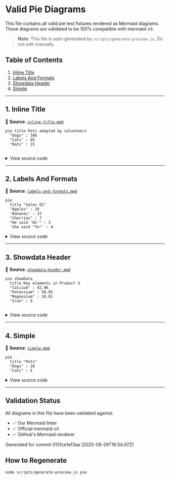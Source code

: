 # Valid Pie Diagrams

This file contains all valid pie test fixtures rendered as Mermaid diagrams.
These diagrams are validated to be 100% compatible with mermaid-cli.

> **Note**: This file is auto-generated by `scripts/generate-preview.js`. Do not edit manually.

## Table of Contents

1. [Inline Title](#1-inline-title)
2. [Labels And Formats](#2-labels-and-formats)
3. [Showdata Header](#3-showdata-header)
4. [Simple](#4-simple)

---

## 1. Inline Title

📄 **Source**: [`inline-title.mmd`](./valid/inline-title.mmd)

```mermaid
pie title Pets adopted by volunteers
  "Dogs" : 386
  "Cats" : 85
  "Rats" : 15


```

<details>
<summary>View source code</summary>

```
pie title Pets adopted by volunteers
  "Dogs" : 386
  "Cats" : 85
  "Rats" : 15


```
</details>

---

## 2. Labels And Formats

📄 **Source**: [`labels-and-formats.mmd`](./valid/labels-and-formats.mmd)

```mermaid
pie
  title "Sales Q1"
  "Apples" : 10
  'Bananas' : 15
  "Cherries" : 7
  "He said 'Hi'" : 3
  'She said "Yo"' : 4

```

<details>
<summary>View source code</summary>

```
pie
  title "Sales Q1"
  "Apples" : 10
  'Bananas' : 15
  "Cherries" : 7
  "He said 'Hi'" : 3
  'She said "Yo"' : 4

```
</details>

---

## 3. Showdata Header

📄 **Source**: [`showdata-header.mmd`](./valid/showdata-header.mmd)

```mermaid
pie showData
  title Key elements in Product X
  "Calcium" : 42.96
  "Potassium" : 50.05
  "Magnesium" : 10.01
  "Iron" : 5


```

<details>
<summary>View source code</summary>

```
pie showData
  title Key elements in Product X
  "Calcium" : 42.96
  "Potassium" : 50.05
  "Magnesium" : 10.01
  "Iron" : 5


```
</details>

---

## 4. Simple

📄 **Source**: [`simple.mmd`](./valid/simple.mmd)

```mermaid
pie
  title "Pets"
  "Dogs" : 10
  "Cats" : 5

```

<details>
<summary>View source code</summary>

```
pie
  title "Pets"
  "Dogs" : 10
  "Cats" : 5

```
</details>

---

## Validation Status

All diagrams in this file have been validated against:
- ✅ Our Mermaid linter
- ✅ Official mermaid-cli
- ✅ GitHub's Mermaid renderer

Generated for commit 0131ce1ef3aa (2025-09-29T16:54:07Z)

## How to Regenerate

```bash
node scripts/generate-preview.js pie
```

